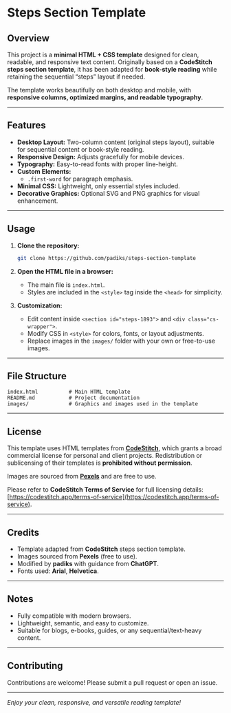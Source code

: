 # Steps Section Template

## Overview
This project is a **minimal HTML + CSS template** designed for clean, readable, and responsive text content. Originally based on a **CodeStitch steps section template**, it has been adapted for **book-style reading** while retaining the sequential “steps” layout if needed.

The template works beautifully on both desktop and mobile, with **responsive columns, optimized margins, and readable typography**.

---

## Features

- **Desktop Layout:** Two-column content (original steps layout), suitable for sequential content or book-style reading.  
- **Responsive Design:** Adjusts gracefully for mobile devices.  
- **Typography:** Easy-to-read fonts with proper line-height.  
- **Custom Elements:**  
  - `.first-word` for paragraph emphasis.  
- **Minimal CSS:** Lightweight, only essential styles included.  
- **Decorative Graphics:** Optional SVG and PNG graphics for visual enhancement.  

---

## Usage

1. **Clone the repository:**
   ```bash
   git clone https://github.com/padiks/steps-section-template
   ```

2. **Open the HTML file in a browser:**
   - The main file is `index.html`.
   - Styles are included in the `<style>` tag inside the `<head>` for simplicity.

3. **Customization:**
   - Edit content inside `<section id="steps-1893">` and `<div class="cs-wrapper">`.
   - Modify CSS in `<style>` for colors, fonts, or layout adjustments.
   - Replace images in the `images/` folder with your own or free-to-use images.

---

## File Structure

```
index.html          # Main HTML template
README.md           # Project documentation
images/             # Graphics and images used in the template
```

---

## License
This template uses HTML templates from **[CodeStitch](https://codestitch.app)**, which grants a broad commercial license for personal and client projects. Redistribution or sublicensing of their templates is **prohibited without permission**.  

Images are sourced from **[Pexels](https://www.pexels.com/)** and are free to use.  

Please refer to **CodeStitch Terms of Service** for full licensing details: [https://codestitch.app/terms-of-service](https://codestitch.app/terms-of-service).  

---

## Credits

- Template adapted from **CodeStitch** steps section template.  
- Images sourced from **Pexels** (free to use).  
- Modified by **padiks** with guidance from **ChatGPT**.  
- Fonts used: **Arial**, **Helvetica**.  

---

## Notes

- Fully compatible with modern browsers.  
- Lightweight, semantic, and easy to customize.  
- Suitable for blogs, e-books, guides, or any sequential/text-heavy content.  

---

## Contributing
Contributions are welcome! Please submit a pull request or open an issue.  

---

*Enjoy your clean, responsive, and versatile reading template!*

